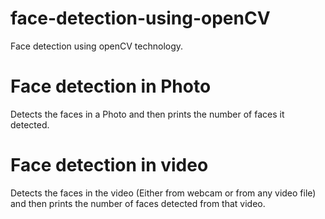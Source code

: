 # face-detection-using-openCV
Face detection using openCV technology.
# Face detection in Photo
Detects the faces in a Photo and then prints the number of faces it detected.
# Face detection in video
Detects the faces in the video (Either from webcam or from any video file) and then prints the number of faces detected from that video.
